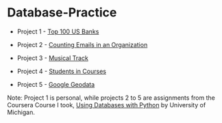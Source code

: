 # Database-Practice

- Project 1 - [Top 100 US Banks](https://github.com/ChangyuYan/Database-Practice/tree/master/Top-100-US-Banks)

- Project 2 - [Counting Emails in an Organization](https://github.com/ChangyuYan/Database-Practice/tree/master/Counting-Emails-In-An-Organization)

- Project 3 - [Musical Track](https://github.com/ChangyuYan/Database-Practice/tree/master/Musical-Track)

- Project 4 - [Students in Courses](https://github.com/ChangyuYan/Database-Practice/tree/master/Students-In-Courses)

- Project 5 - [Google Geodata](https://github.com/ChangyuYan/Database-Practice/tree/master/Google-Geodata)

Note: Project 1 is personal, while projects 2 to 5 are assignments from the Coursera Course I took, [Using Databases with Python](https://www.coursera.org/learn/python-databases) by University of Michigan. 

